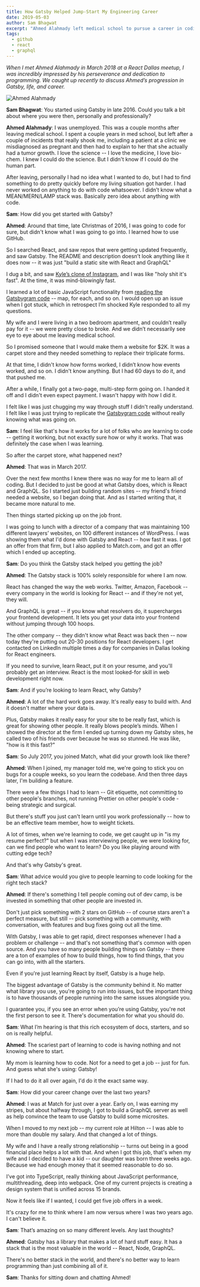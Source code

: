 ```yaml
---
title: How Gatsby Helped Jump-Start My Engineering Career
date: 2019-05-03
author: Sam Bhagwat
excerpt: "Ahmed Alahmady left medical school to pursue a career in coding. Learn how the Gatsby stack is solely responsible for the career Ahmed has now."
tags:
  - github
  - react
  - graphql
---
```


_When I met Ahmed Alahmady in March 2018 at a React Dallas meetup, I was incredibly impressed by his perseverance and dedication to programming. We caught up recently to discuss Ahmed’s progression in Gatsby, life, and career._

![Ahmed Alahmady](./images/ahmed.png)

**Sam Bhagwat**: You started using Gatsby in late 2016. Could you talk a bit about where you were then, personally and professionally?

**Ahmed Alahmady**: I was unemployed. This was a couple months after leaving medical school. I spent a couple years in med school, but left after a couple of incidents that really shook me, including a patient at a clinic we misdiagnosed as pregnant and then had to explain to her that she actually had a tumor growth. I love the science -- I love the medicine, I love bio-chem. I knew I could do the science. But I didn't know if I could do the human part.

After leaving, personally I had no idea what I wanted to do, but I had to find something to do pretty quickly before my living situation got harder. I had never worked on anything to do with code whatsoever. I didn’t know what a MEAN/MERN/LAMP stack was. Basically zero idea about anything with code.

**Sam**: How did you get started with Gatsby?

**Ahmed**: Around that time, late Christmas of 2016, I was going to code for sure, but didn't know what I was going to go into. I learned how to use GitHub.

So I searched React, and saw repos that were getting updated frequently, and saw Gatsby. The README and description doesn’t look anything like it does now -- it was just "build a static site with React and GraphQL"

I dug a bit, and saw [Kyle’s clone of Instagram](https://gatsbygram.gatsbyjs.org/), and I was like "holy shit it's fast". At the time, it was mind-blowingly fast.

I learned a lot of basic JavaScript functionality from [reading the Gatsbygram code](https://github.com/gatsbyjs/gatsby/tree/master/examples/gatsbygram) -- map, for each, and so on. I would open up an issue when I got stuck, which in retrospect I’m shocked Kyle responded to all my questions.

My wife and I were living in a two bedroom apartment, and couldn’t really pay for it -- we were pretty close to broke. And we didn’t necessarily see eye to eye about me leaving medical school.

So I promised someone that I would make them a website for \$2K. It was a carpet store and they needed something to replace their triplicate forms.

At that time, I didn't know how forms worked, I didn’t know how events worked, and so on. I didn't know anything. But I had 60 days to do it, and that pushed me.

After a while, I finally got a two-page, multi-step form going on. I handed it off and I didn't even expect payment. I wasn't happy with how I did it.

I felt like I was just chugging my way through stuff I didn't really understand. I felt like I was just trying to replicate the [Gatsbygram code](https://github.com/gatsbyjs/gatsby/tree/master/examples/gatsbygram) without really knowing what was going on.

**Sam**: I feel like that's how it works for a lot of folks who are learning to code -- getting it working, but not exactly sure how or why it works. That was definitely the case when I was learning.

So after the carpet store, what happened next?

**Ahmed**: That was in March 2017.

Over the next few months I knew there was no way for me to learn all of coding. But I decided to just be good at what Gatsby does, which is React and GraphQL. So I started just building random sites -- my friend's friend needed a website, so I began doing that. And as I started writing that, it became more natural to me.

Then things started picking up on the job front.

I was going to lunch with a director of a company that was maintaining 100 different lawyers’ websites, on 100 different instances of WordPress. I was showing them what I'd done with Gatsby and React -- how fast it was. I got an offer from that firm, but I also applied to Match.com, and got an offer which I ended up accepting.

**Sam**: Do you think the Gatsby stack helped you getting the job?

**Ahmed**: The Gatsby stack is 100% solely responsible for where I am now.

React has changed the way the web works. Twitter, Amazon, Facebook -- every company in the world is looking for React -- and if they're not yet, they will.

And GraphQL is great -- if you know what resolvers do, it supercharges your frontend development. It lets you get your data into your frontend without jumping through 100 hoops.

The other company -- they didn't know what React was back then -- now today they're putting out 20-30 positions for React developers. I get contacted on LinkedIn multiple times a day for companies in Dallas looking for React engineers.

If you need to survive, learn React, put it on your resume, and you'll probably get an interview. React is the most looked-for skill in web development right now.

**Sam**: And if you’re looking to learn React, why Gatsby?

**Ahmed**: A lot of the hard work goes away. It's really easy to build with. And it doesn't matter where your data is.

Plus, Gatsby makes it really easy for your site to be really fast, which is great for showing other people. It really blows people’s minds. When I showed the director at the firm I ended up turning down my Gatsby sites, he called two of his friends over because he was so stunned. He was like, "how is it this fast?"

**Sam**: So July 2017, you joined Match, what did your growth look like there?

**Ahmed**: When I joined, my manager told me, we're going to stick you on bugs for a couple weeks, so you learn the codebase. And then three days later, I'm building a feature.

There were a few things I had to learn -- Git etiquette, not committing to other people's branches, not running Prettier on other people's code - being strategic and surgical.

But there's stuff you just can't learn until you work professionally -- how to be an effective team member, how to weight tickets.

A lot of times, when we're learning to code, we get caught up in "is my resume perfect?" but when I was interviewing people, we were looking for, can we find people who want to learn? Do you like playing around with cutting edge tech?

And that's why Gatsby's great.

**Sam**: What advice would you give to people learning to code looking for the right tech stack?

**Ahmed**: If there's something I tell people coming out of dev camp, is be invested in something that other people are invested in.

Don't just pick something with 2 stars on GitHub -- of course stars aren't a perfect measure, but still -- pick something with a community, with conversation, with features and bug fixes going out all the time.

With Gatsby, I was able to get rapid, direct responses whenever I had a problem or challenge -- and that's not something that's common with open source. And you have so many people building things on Gatsby -- there are a ton of examples of how to build things, how to find things, that you can go into, with all the starters.

Even if you're just learning React by itself, Gatsby is a huge help.

The biggest advantage of Gatsby is the community behind it. No matter what library you use, you're going to run into issues, but the important thing is to have thousands of people running into the same issues alongside you.

I guarantee you, if you see an error when you’re using Gatsby, you're not the first person to see it. There's documentation for what you should do.

**Sam**: What I’m hearing is that this rich ecosystem of docs, starters, and so on is really helpful.

**Ahmed**: The scariest part of learning to code is having nothing and not knowing where to start.

My mom is learning how to code. Not for a need to get a job -- just for fun. And guess what she's using: Gatsby!

If I had to do it all over again, I'd do it the exact same way.

**Sam**: How did your career change over the last two years?

**Ahmed**: I was at Match for just over a year. Early on, I was earning my stripes, but about halfway through, I got to build a GraphQL server as well as help convince the team to use Gatsby to build some microsites.

When I moved to my next job -- my current role at Hilton -- I was able to more than double my salary. And that changed a lot of things.

My wife and I have a really strong relationship -- turns out being in a good financial place helps a lot with that. And when I got this job, that's when my wife and I decided to have a kid -- our daughter was born three weeks ago. Because we had enough money that it seemed reasonable to do so.

I’ve got into TypeScript, really thinking about JavaScript performance, multithreading, deep into webpack. One of my current projects is creating a design system that is unified across 15 brands.

Now it feels like if I wanted, I could get five job offers in a week.

It's crazy for me to think where I am now versus where I was two years ago. I can't believe it.

**Sam**: That’s amazing on so many different levels. Any last thoughts?

**Ahmed**: Gatsby has a library that makes a lot of hard stuff easy. It has a stack that is the most valuable in the world -- React, Node, GraphQL.

There's no better stack in the world, and there's no better way to learn programming than just combining all of it.

**Sam**: Thanks for sitting down and chatting Ahmed!
